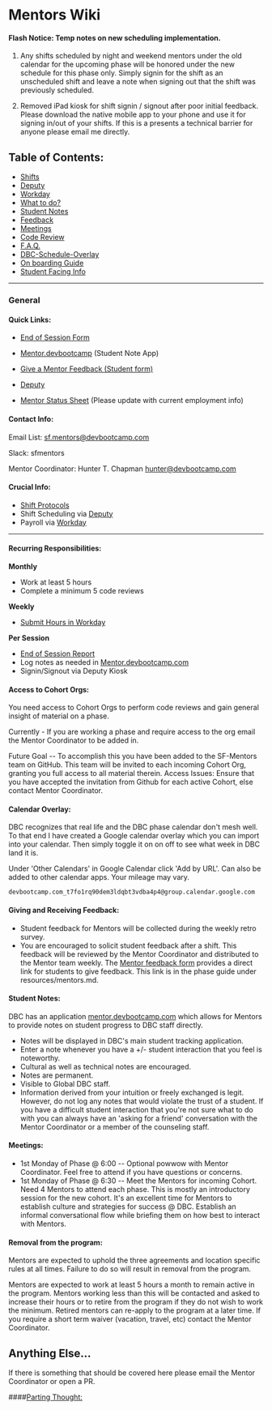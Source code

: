 # Mentors Wiki

#### Flash Notice: Temp notes on new scheduling implementation.

1. Any shifts scheduled by night and weekend mentors under the old calendar for the upcoming phase will be honored under the new schedule for this phase only. Simply signin for the shift as an unscheduled shift and leave a note when signing out that the shift was previously scheduled.

2. Removed iPad kiosk for shift signin / signout after poor initial feedback. Please download the native mobile app to your phone and use it for signing in/out of your shifts. If this is a presents a technical barrier for anyone please email me directly.

## Table of Contents:
  - [Shifts](shifts.md)
  - [Deputy](deputy.md)
  - [Workday](workday.md)
  - [What to do?](shifts.md#during-a-shift)
  - [Student Notes](#student-notes)
  - [Feedback](#giving-and-receiving-feedback)
  - [Meetings](#meetings)
  - [Code Review](code-review.md)
  - [F.A.Q.](faq.md)
  - [DBC-Schedule-Overlay](#calendar-overlay.md)
  - [On boarding Guide](onboarding.md)
  - [Student Facing Info](student-facing-mentors.md)

*****

### General

#### Quick Links:

- [End of Session Form](https://docs.google.com/a/devbootcamp.com/forms/d/1bNIBtgy2ephY5117eHa31iFVgVRxPJAA0zzyeEqvTlA/viewform)

- [Mentor.devbootcamp](https://mentor.devbootcamp.com/) (Student Note App)

- [Give a Mentor Feedback (Student form)](https://docs.google.com/a/devbootcamp.com/forms/d/17gVpZgsiadJ9OblHMmxroAWAZcbKaQSyJzJ7Kpx-sbc/viewform)

- [Deputy](https://sfmentors.na.deputy.com)

- [Mentor Status Sheet](https://docs.google.com/spreadsheets/d/1RgO926LYjNb4OuYwPOBIEkX3hjQNLmT-P99IEIxpmP0/edit?usp=sharing) (Please update with current employment info)

#### Contact Info:

Email List: sf.mentors@devbootcamp.com

Slack: sfmentors

Mentor Coordinator: Hunter T. Chapman <hunter@devbootcamp.com>

#### Crucial Info:
- [Shift Protocols](shifts.md)
- Shift Scheduling via [Deputy](deputy.md)
- Payroll via [Workday](workday.md)

----

#### Recurring Responsibilities:

**Monthly**
- Work at least 5 hours
- Complete a minimum 5 code reviews

**Weekly**
- [Submit Hours in Workday](#how-to-submit-your-hours-in-workday)

**Per Session**
- [End of Session Report](https://docs.google.com/a/devbootcamp.com/forms/d/1bNIBtgy2ephY5117eHa31iFVgVRxPJAA0zzyeEqvTlA/viewform)
- Log notes as needed in [Mentor.devbootcamp.com](https://mentor.devbootcamp.com/)
- Signin/Signout via Deputy Kiosk

#### Access to Cohort Orgs:
You need access to Cohort Orgs to perform code reviews and gain general insight of material on a phase.

Currently - If you are working a phase and require access to the org email the Mentor Coordinator to be added in.

Future Goal -- To accomplish this you have been added to the SF-Mentors team on GitHub. This team will be invited to each incoming Cohort Org, granting you full access to all material therein. Access Issues: Ensure that you have accepted the invitation from Github for each active Cohort, else contact Mentor Coordinator.

#### Calendar Overlay:

DBC recognizes that real life and the DBC phase calendar don't mesh well. To that end I have created a Google calendar overlay which you can import into your calendar. Then simply toggle it on on off to see what week in DBC land it is.

Under 'Other Calendars' in Google Calendar click 'Add by URL'. Can also be added to other calendar apps. Your mileage may vary.

```
devbootcamp.com_t7fo1rq90dem3ldqbt3vdba4p4@group.calendar.google.com
```

#### Giving and Receiving Feedback:
- Student feedback for Mentors will be collected during the weekly retro survey.
- You are encouraged to solicit student feedback after a shift. This feedback will be reviewed by the Mentor Coordinator and distributed to the Mentor team weekly. The [Mentor feedback form](https://docs.google.com/a/devbootcamp.com/forms/d/17gVpZgsiadJ9OblHMmxroAWAZcbKaQSyJzJ7Kpx-sbc/viewform) provides a direct link for students to give feedback. This link is in the phase guide under resources/mentors.md.

#### Student Notes:

DBC has an application [mentor.devbootcamp.com](https://mentor.devbootcamp.com/) which allows for Mentors to provide notes on student progress to DBC staff directly.

  - Notes will be displayed in DBC's main student tracking application.
  - Enter a note whenever you have a +/- student interaction that you feel is noteworthy.
  - Cultural as well as technical notes are encouraged.
  - Notes are permanent.
  - Visible to Global DBC staff.
  - Information derived from your intuition or freely exchanged is legit. However, do not log any notes that would violate the trust of a student. If you have a difficult student interaction that you're not sure what to do with you can always have an 'asking for a friend' conversation with the Mentor Coordinator or a member of the counseling staff.

#### Meetings:
- 1st Monday of Phase @ 6:00 -- Optional powwow with Mentor Coordinator. Feel free to attend if you have questions or concerns.
- 1st Monday of Phase @ 6:30 -- Meet the Mentors for incoming Cohort. Need 4 Mentors to attend each phase. This is mostly an introductory session for the new cohort. It's an excellent time for Mentors to establish culture and strategies for success @ DBC. Establish an informal conversational flow while briefing them on how best to interact with Mentors.

#### Removal from the program:
Mentors are expected to uphold the three agreements and location specific rules at all times. Failure to do so will result in removal from the program.

Mentors are expected to work at least 5 hours a month to remain active in the program. Mentors working less than this will be contacted and asked to increase their hours or to retire from the program if they do not wish to work the minimum. Retired mentors can re-apply to the program at a later time. If you require a short term waiver (vacation, travel, etc) contact the Mentor Coordinator.

## Anything Else...
If there is something that should be covered here please email the Mentor Coordinator or open a PR.

####[Parting Thought:](jobs.md)

